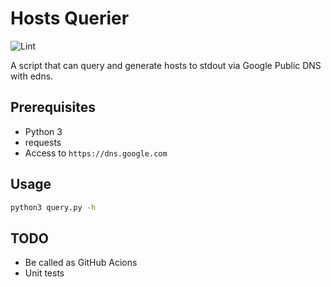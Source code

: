 # Hosts Querier

![Lint](https://github.com/imba-tjd/hosts-querier/workflows/.github/workflows/lint.yml/badge.svg)

A script that can query and generate hosts to stdout via Google Public DNS with edns.

## Prerequisites

* Python 3
* requests
* Access to `https://dns.google.com`

## Usage

```bash
python3 query.py -h
```

## TODO

* Be called as GitHub Acions
* Unit tests
